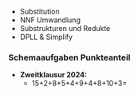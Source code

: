 - Substitution
- NNF Umwandlung
- Substrukturen und Redukte
- DPLL & Simplify




### Schemaaufgaben Punkteanteil
- **Zweitklausur 2024:**
	- 15+2+8+5+4+9+4+8+10+3=